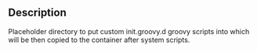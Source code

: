 ## Description

Placeholder directory to put custom init.groovy.d groovy scripts into which will be then copied to the container after system scripts.
